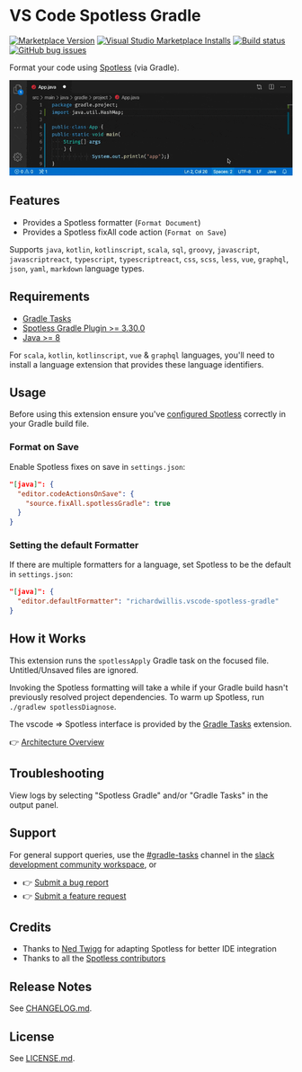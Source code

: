 # VS Code Spotless Gradle

[![Marketplace Version](https://vsmarketplacebadge.apphb.com/version-short/richardwillis.vscode-spotless-gradle.svg)](https://marketplace.visualstudio.com/items?itemName=richardwillis.vscode-spotless-gradle)
[![Visual Studio Marketplace Installs](https://img.shields.io/visual-studio-marketplace/i/richardwillis.vscode-spotless-gradle)](https://marketplace.visualstudio.com/items?itemName=richardwillis.vscode-spotless-gradle)
[![Build status](https://img.shields.io/github/workflow/status/badsyntax/vscode-spotless-gradle/Build%20&%20Publish)](https://github.com/badsyntax/vscode-spotless-gradle/actions?query=workflow%3A"Build+%26+Publish")
[![GitHub bug issues](https://img.shields.io/github/issues/badsyntax/vscode-spotless-gradle/bug?label=bug%20reports)](https://github.com/badsyntax/vscode-spotless-gradle/issues?q=is%3Aissue+is%3Aopen+label%3Abug)

Format your code using [Spotless](https://github.com/diffplug/spotless) (via Gradle).

![Spotless Gradle Screencast](images/spotless-gradle-screencast.gif)

## Features

- Provides a Spotless formatter (`Format Document`)
- Provides a Spotless fixAll code action (`Format on Save`)

Supports `java`, `kotlin`, `kotlinscript`, `scala`, `sql`, `groovy`, `javascript`, `javascriptreact`, `typescript`, `typescriptreact`, `css`, `scss`, `less`, `vue`, `graphql`, `json`, `yaml`, `markdown` language types.

## Requirements

- [Gradle Tasks](https://marketplace.visualstudio.com/items?itemName=richardwillis.vscode-gradle)
- [Spotless Gradle Plugin >= 3.30.0](https://github.com/diffplug/spotless/tree/master/plugin-gradle)
- [Java >= 8](https://adoptopenjdk.net/)

For `scala`, `kotlin`, `kotlinscript`, `vue` & `graphql` languages, you'll need to install a language extension that provides these language identifiers.

## Usage

Before using this extension ensure you've [configured Spotless](https://github.com/diffplug/spotless/tree/master/plugin-gradle) correctly in your Gradle build file.

### Format on Save

Enable Spotless fixes on save in `settings.json`:

```json
"[java]": {
  "editor.codeActionsOnSave": {
    "source.fixAll.spotlessGradle": true
  }
}
```

### Setting the default Formatter

If there are multiple formatters for a language, set Spotless to be the default in `settings.json`:

```json
"[java]": {
  "editor.defaultFormatter": "richardwillis.vscode-spotless-gradle"
}
```

## How it Works

This extension runs the `spotlessApply` Gradle task on the focused file. Untitled/Unsaved files are ignored.

Invoking the Spotless formatting will take a while if your Gradle build hasn't previously resolved project dependencies. To warm up Spotless, run `./gradlew spotlessDiagnose`.

The vscode => Spotless interface is provided by the [Gradle Tasks](https://marketplace.visualstudio.com/items?itemName=richardwillis.vscode-gradle) extension.

👉 [Architecture Overview](./ARCHITECTURE.md)

## Troubleshooting

View logs by selecting "Spotless Gradle" and/or "Gradle Tasks" in the output panel.

## Support

For general support queries, use the [#gradle-tasks](https://vscode-dev-community.slack.com/archives/C011NUFTHLM) channel in the [slack development community workspace](https://aka.ms/vscode-dev-community), or

- 👉 [Submit a bug report](https://github.com/badsyntax/vscode-spotless-gradle/issues/new?assignees=badsyntax&labels=bug&template=bug_report.md&title=)
- 👉 [Submit a feature request](https://github.com/badsyntax/vscode-spotless-gradle/issues/new?assignees=badsyntax&labels=enhancement&template=feature_request.md&title=)

## Credits

- Thanks to [Ned Twigg](https://github.com/nedtwigg) for adapting Spotless for better IDE integration
- Thanks to all the [Spotless contributors](https://github.com/diffplug/spotless#acknowledgements)

## Release Notes

See [CHANGELOG.md](./CHANGELOG.md).

## License

See [LICENSE.md](./LICENSE.md).

